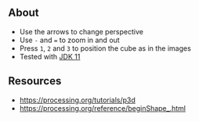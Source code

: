 ## About
* Use the arrows to change perspective
* Use `-` and `=` to zoom in and out
* Press `1`, `2` and `3` to position the cube as in the images
* Tested with [JDK 11](https://adoptium.net/)

## Resources
* https://processing.org/tutorials/p3d
* https://processing.org/reference/beginShape_.html
